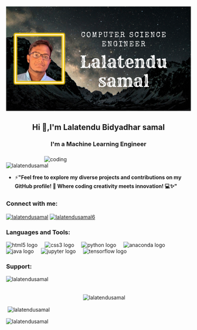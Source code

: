 ![logo](https://github.com/Lalatendusamal/Lalatendusamal/blob/main/COMPUTER%20SCIENCE%20ENGINEER.png)
<h2 align="center">Hi 👋,I'm Lalatendu Bidyadhar samal</h2>
<h3 align="center">I'm a Machine Learning Engineer</h3>

###
<img align="right" alt="coding" width="400" src="https://user-images.githubusercontent.com/55389276/140866485-8fb1c876-9a8f-4d6a-98dc-08c4981eaf70.gif">

<p align="left"> <img src="https://komarev.com/ghpvc/?username=lalatendusamal&label=Profile%20views&color=0e75b6&style=flat" alt="lalatendusamal" /> </p>

- ⚡**"Feel free to explore my diverse projects and contributions on my GitHub profile! 🚀 Where coding creativity meets innovation! 💻✨"**


<h3 align="left">Connect with me:</h3>
<p align="left">
<a href="https://www.linkedin.com/in/lalatendu-bidyadhar-samal-b2786b218/" target="blank"><img align="center" src="https://raw.githubusercontent.com/rahuldkjain/github-profile-readme-generator/master/src/images/icons/Social/linked-in-alt.svg" alt="lalatendusamal" height="30" width="40" /></a>
<a href="https://www.instagram.com/lalatendusamal6/" target="blank"><img align="center" src="https://raw.githubusercontent.com/rahuldkjain/github-profile-readme-generator/master/src/images/icons/Social/instagram.svg" alt="lalatendusamal6" height="30" width="40" /></a>


<h3 align="left">Languages and Tools:</h3>
<div align="left">
  <img src="https://cdn.jsdelivr.net/gh/devicons/devicon/icons/html5/html5-original.svg" height="30" alt="html5 logo"  />
  <img width="12" />
  <img src="https://cdn.jsdelivr.net/gh/devicons/devicon/icons/css3/css3-original.svg" height="30" alt="css3 logo"  />
  <img width="12" />
  <img src="https://cdn.jsdelivr.net/gh/devicons/devicon/icons/python/python-original.svg" height="30" alt="python logo"  />
  <img width="12" />
  <img src="https://cdn.jsdelivr.net/gh/devicons/devicon/icons/anaconda/anaconda-original.svg" height="30" alt="anaconda logo"  />
  <img width="12" />
  <img src="https://cdn.jsdelivr.net/gh/devicons/devicon/icons/java/java-original.svg" height="30" alt="java logo"  />
  <img width="12" />
  <img src="https://cdn.jsdelivr.net/gh/devicons/devicon/icons/jupyter/jupyter-original.svg" height="30" alt="jupyter logo"  />
  <img width="12" />
  <img src="https://cdn.jsdelivr.net/gh/devicons/devicon/icons/tensorflow/tensorflow-original.svg" height="30" alt="tensorflow logo"  />
</div>

###

<h3 align="left">Support:</h3>
<p><a href="https://www.buymeacoffee.com/simplified"> <img align="left" src="https://cdn.buymeacoffee.com/buttons/v2/default-yellow.png" height="50" width="210" alt="lalatendusamal" /></a></p><br><br>

<p><img align="center" src="https://github-readme-stats.vercel.app/api/top-langs?username=lalatendusamal&show_icons=true&locale=en&layout=compact" alt="lalatendusamal" /></p>

<p>&nbsp;<img align="center" src="https://github-readme-stats.vercel.app/api?username=lalatendusamal&show_icons=true&locale=en" alt="lalatendusamal" /></p>

<p><img align="center" src="https://github-readme-streak-stats.herokuapp.com/?user=lalatendusamal&" alt="lalatendusamal" /></p>

###
